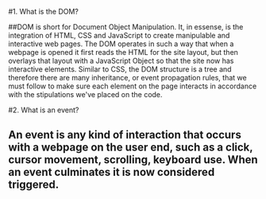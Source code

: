 #1. What is the DOM?

##DOM is short for Document Object Manipulation. It, in essense, is the integration of HTML, CSS and JavaScript to create manipulable and interactive web pages. The DOM operates in such a way that when a webpage is opened it first reads the HTML for the site layout, but then overlays that layout with a JavaScript Object so that the site now has interactive elements. Similar to CSS, the DOM structure is a tree and therefore there are many inheritance, or event propagation rules, that we must follow to make sure each element on the page interacts in accordance with the stipulations we've placed on the code.

#2. What is an event?

## An event is any kind of interaction that occurs with a webpage on the user end, such as a click, cursor movement, scrolling, keyboard use. When an event culminates it is now considered triggered.

